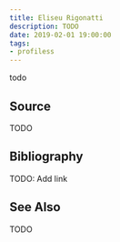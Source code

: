 ```yaml
---
title: Eliseu Rigonatti
description: TODO
date: 2019-02-01 19:00:00
tags: 
- profiless
---
```


todo


## Source
TODO

## Bibliography
TODO: Add link 

## See Also
TODO

